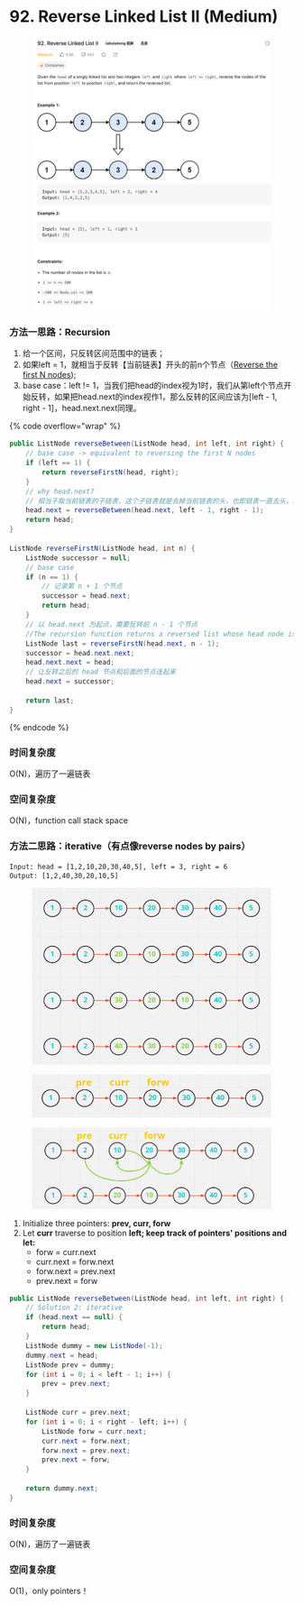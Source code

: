 # 92. Reverse Linked List II (Medium)

<figure><img src="../../../.gitbook/assets/image (72).png" alt=""><figcaption></figcaption></figure>

### 方法一思路：Recursion

1. 给一个区间，只反转区间范围中的链表；
2. 如果left = 1，就相当于反转【当前链表】开头的前n个节点（[Reverse the first N nodes](fan-zhuan-lian-biao-qian-n-ge-jie-dian-reverse-the-firstnnodes.md));
3. base case：left != 1，当我们把head的index视为1时，我们从第left个节点开始反转，如果把head.next的index视作1，那么反转的区间应该为\[left - 1, right - 1]，head.next.next同理。

{% code overflow="wrap" %}
```java
public ListNode reverseBetween(ListNode head, int left, int right) {
    // base case -> equivalent to reversing the first N nodes
    if (left == 1) {
        return reverseFirstN(head, right);
    }
    // why head.next?
    // 相当于取当前链表的子链表，这个子链表就是去掉当前链表的头，也即链表一直去头，直到那个头就是起始的反转节点为止。
    head.next = reverseBetween(head.next, left - 1, right - 1);
    return head;
}

ListNode reverseFirstN(ListNode head, int n) {
    ListNode successor = null;
    // base case
    if (n == 1) {
        // 记录第 n + 1 个节点
        successor = head.next;
        return head;
    }
    // 以 head.next 为起点，需要反转前 n - 1 个节点
    //The recursion function returns a reversed list whose head node is "last"
    ListNode last = reverseFirstN(head.next, n - 1);
    successor = head.next.next;
    head.next.next = head;
    // 让反转之后的 head 节点和后面的节点连起来
    head.next = successor;

    return last;
}
```
{% endcode %}

### 时间复杂度

O(N)，遍历了一遍链表

### 空间复杂度

O(N)，function call stack space

### 方法二思路：iterative（有点像reverse nodes by pairs）

```
Input: head = [1,2,10,20,30,40,5], left = 3, right = 6
Output: [1,2,40,30,20,10,5]
```

<figure><img src="../../../.gitbook/assets/image (30).png" alt="" width="563"><figcaption></figcaption></figure>

<figure><img src="../../../.gitbook/assets/image (29) (1).png" alt="" width="563"><figcaption></figcaption></figure>



<figure><img src="../../../.gitbook/assets/image (31).png" alt="" width="563"><figcaption></figcaption></figure>

1. Initialize three pointers: **prev, curr, forw**
2. Let **curr** traverse to position **left; keep track of pointers' positions and let:**
   * forw = curr.next
   * curr.next = forw.next
   * forw.next = prev.next
   * prev.next = forw

```java
public ListNode reverseBetween(ListNode head, int left, int right) {
    // Solution 2: iterative
    if (head.next == null) {
        return head;
    }
    ListNode dummy = new ListNode(-1);
    dummy.next = head;
    ListNode prev = dummy;
    for (int i = 0; i < left - 1; i++) {
        prev = prev.next;
    }

    ListNode curr = prev.next;
    for (int i = 0; i < right - left; i++) {
        ListNode forw = curr.next;
        curr.next = forw.next;
        forw.next = prev.next;
        prev.next = forw;
    }

    return dummy.next;
}
```

### 时间复杂度

O(N)，遍历了一遍链表

### 空间复杂度

O(1)，only pointers！
